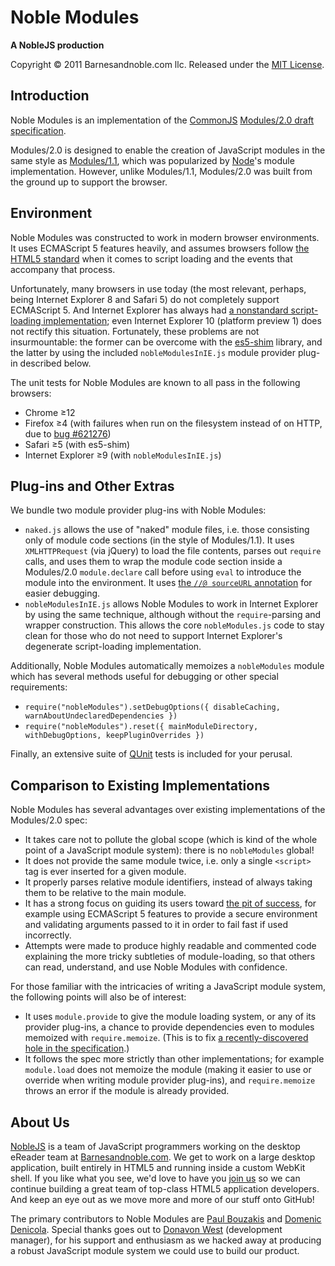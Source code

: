 Noble Modules
=============
**A NobleJS production**

Copyright © 2011 Barnesandnoble.com llc. Released under the [MIT License][1].


Introduction
------------

Noble Modules is an implementation of the [CommonJS][2] [Modules/2.0 draft specification][3].

Modules/2.0 is designed to enable the creation of JavaScript modules in the same style as [Modules/1.1][4], which was
popularized by [Node][5]'s module implementation. However, unlike Modules/1.1, Modules/2.0 was built from the ground
up to support the browser.

Environment
-----------

Noble Modules was constructed to work in modern browser environments. It uses ECMAScript 5 features heavily, and
assumes browsers follow [the HTML5 standard][6] when it comes to script loading and the events that accompany that
process.

Unfortunately, many browsers in use today (the most relevant, perhaps, being Internet Explorer 8 and Safari 5) do not
completely support ECMAScript 5. And Internet Explorer has always had [a nonstandard script-loading implementation][7];
even Internet Explorer 10 (platform preview 1) does not rectify this situation. Fortunately, these problems are 
not insurmountable: the former can be overcome with the [es5-shim][8] library, and the latter by using the
included `nobleModulesInIE.js` module provider plug-in described below.

The unit tests for Noble Modules are known to all pass in the following browsers:

 * Chrome ≥12
 * Firefox ≥4 (with failures when run on the filesystem instead of on HTTP, due to [bug #621276][9])
 * Safari ≥5 (with es5-shim)
 * Internet Explorer ≥9 (with `nobleModulesInIE.js`)

Plug-ins and Other Extras
--------

We bundle two module provider plug-ins with Noble Modules:

 * `naked.js` allows the use of "naked" module files, i.e. those consisting only of module code sections (in the
   style of Modules/1.1). It uses `XMLHTTPRequest` (via jQuery) to load the file contents, parses out `require`
   calls, and uses them to wrap the module code section inside a Modules/2.0 `module.declare` call before using
   `eval` to introduce the module into the environment. It uses [the `//@ sourceURL` annotation][10] for easier
   debugging.
 * `nobleModulesInIE.js` allows Noble Modules to work in Internet Explorer by using the same technique, although 
   without the `require`-parsing and wrapper construction. This allows the core `nobleModules.js` code to stay clean 
   for those who do not need to support Internet Explorer's degenerate script-loading implementation.

Additionally, Noble Modules automatically memoizes a `nobleModules` module which has several methods useful for
debugging or other special requirements:

 * `require("nobleModules").setDebugOptions({ disableCaching, warnAboutUndeclaredDependencies })`
 * `require("nobleModules").reset({ mainModuleDirectory, withDebugOptions, keepPluginOverrides })`

Finally, an extensive suite of [QUnit][11] tests is included for your perusal.

Comparison to Existing Implementations
--------------------------------------

Noble Modules has several advantages over existing implementations of the Modules/2.0 spec:

 * It takes care not to pollute the global scope (which is kind of the whole point of a JavaScript module system):
   there is no `nobleModules` global!
 * It does not provide the same module twice, i.e. only a single `<script>` tag is ever inserted for a given module.
 * It properly parses relative module identifiers, instead of always taking them to be relative to the main module.
 * It has a strong focus on guiding its users toward [the pit of success][12], for example using ECMAScript 5 features
   to provide a secure environment and validating arguments passed to it in order to fail fast if used incorrectly.
 * Attempts were made to produce highly readable and commented code explaining the more tricky subtleties of
   module-loading, so that others can read, understand, and use Noble Modules with confidence.

For those familiar with the intricacies of writing a JavaScript module system, the following points will also be of
interest:

 * It uses `module.provide` to give the module loading system, or any of its provider plug-ins, a chance to provide
   dependencies even to modules memoized with `require.memoize`. (This is to fix [a recently-discovered hole in the
   specification][13].)
 * It follows the spec more strictly than other implementations; for example `module.load` does not memoize the 
   module (making it easier to use or override when writing module provider plug-ins), and `require.memoize` throws 
   an error if the module is already provided.

About Us
--------

[NobleJS][14] is a team of JavaScript programmers working on the desktop eReader team at [Barnesandnoble.com][15]. We
get to work on a large desktop application, built entirely in HTML5 and running inside a custom WebKit shell. If you 
like what you see, we'd love to have you [join us][16] so we can continue building a great team of top-class HTML5 
application developers. And keep an eye out as we move more and more of our stuff onto GitHub!

The primary contributors to Noble Modules are [Paul Bouzakis][17] and [Domenic Denicola][18]. Special thanks goes out 
to [Donavon West][19] (development manager), for his support and enthusiasm as we hacked away at producing a robust 
JavaScript module system we could use to build our product.

[1]: https://github.com/NobleJS/Noble-Modules/blob/master/MIT-LICENSE.txt
[2]: http://www.commonjs.org/
[3]: http://www.page.ca/~wes/CommonJS/modules-2.0-draft8/commonjs%20modules%202.0-8%282%29.pdf
[4]: http://wiki.commonjs.org/wiki/Modules/1.1.1
[5]: http://nodejs.org/
[6]: http://www.whatwg.org/specs/web-apps/current-work/multipage/scripting-1.html#script
[7]: http://unixpapa.com/js/dyna.html
[8]: https://github.com/kriskowal/es5-shim
[9]: https://bugzilla.mozilla.org/show_bug.cgi?id=621276
[10]: http://blog.getfirebug.com/2009/08/11/give-your-eval-a-name-with-sourceurl
[11]: http://docs.jquery.com/QUnit
[12]: http://www.codinghorror.com/blog/2007/08/falling-into-the-pit-of-success.html
[13]: http://groups.google.com/group/commonjs/browse_thread/thread/53057f785c6f5ceb
[14]: https://github.com/NobleJS
[15]: http://www.barnesandnoble.com/
[16]: http://go.bn.com/3rd
[17]: http://www.paulbouzakis.com/
[18]: http://domenicdenicola.com
[19]: http://blog.donavon.com/

